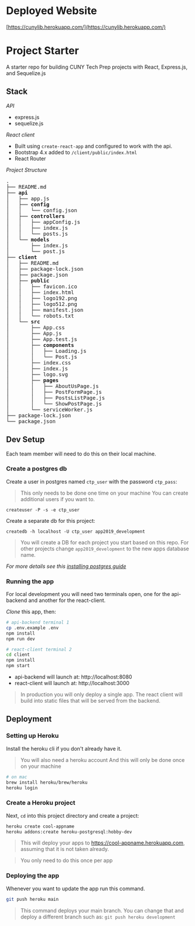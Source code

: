 # Deployed Website
[https://cunylib.herokuapp.com/](https://cunylib.herokuapp.com/)

# Project Starter
A starter repo for building CUNY Tech Prep projects with React, Express.js, and Sequelize.js

## Stack

*API*

- express.js
- sequelize.js

*React client*

- Built using `create-react-app` and configured to work with the api.
- Bootstrap 4.x added to `/client/public/index.html`
- React Router

*Project Structure*

<pre>
.
├── README.md
├── <strong>api</strong>
│   ├── app.js
│   ├── <strong>config</strong>
│   │   └── config.json
│   ├── <strong>controllers</strong>
│   │   ├── appConfig.js
│   │   ├── index.js
│   │   └── posts.js
│   └── <strong>models</strong>
│       ├── index.js
│       └── post.js
├── <strong>client</strong>
│   ├── README.md
│   ├── package-lock.json
│   ├── package.json
│   ├── <strong>public</strong>
│   │   ├── favicon.ico
│   │   ├── index.html
│   │   ├── logo192.png
│   │   ├── logo512.png
│   │   ├── manifest.json
│   │   └── robots.txt
│   └── <strong>src</strong>
│       ├── App.css
│       ├── App.js
│       ├── App.test.js
│       ├── <strong>components</strong>
│       │   ├── Loading.js
│       │   └── Post.js
│       ├── index.css
│       ├── index.js
│       ├── logo.svg
│       ├── <strong>pages</strong>
│       │   ├── AboutUsPage.js
│       │   ├── PostFormPage.js
│       │   ├── PostsListPage.js
│       │   └── ShowPostPage.js
│       └── serviceWorker.js
├── package-lock.json
└── package.json
</pre>


## Dev Setup

Each team member will need to do this on their local machine.

### Create a postgres db

Create a user in postgres named `ctp_user` with the password `ctp_pass`:

> This only needs to be done one time on your machine
> You can create additional users if you want to.

```
createuser -P -s -e ctp_user
```

Create a separate db for this project:

```
createdb -h localhost -U ctp_user app2019_development
```

> You will create a DB for each project you start based on this repo. For other projects change `app2019_development` to the new apps database name.

*For more details see this [installing postgres guide](https://github.com/CUNYTechPrep/ctp2019/blob/master/guides/installing-postgresql.md)*

### Running the app

For local development you will need two terminals open, one for the api-backend and another for the react-client.

*Clone* this app, then:

```bash
# api-backend terminal 1
cp .env.example .env
npm install
npm run dev
```

```bash
# react-client terminal 2
cd client
npm install
npm start
```

- api-backend will launch at: http://localhost:8080
- react-client will launch at: http://localhost:3000

> In production you will only deploy a single app. The react client will build into static files that will be served from the backend.

## Deployment

### Setting up Heroku

Install the heroku cli if you don't already have it.

> You will also need a heroku account
> And this will only be done once on your machine

```bash
# on mac
brew install heroku/brew/heroku
heroku login
```

### Create a Heroku project

Next, `cd` into this project directory and create a project:

```bash
heroku create cool-appname
heroku addons:create heroku-postgresql:hobby-dev
```

> This will deploy your apps to https://cool-appname.herokuapp.com, assuming that it is not taken already.

> You only need to do this once per app

### Deploying the app

Whenever you want to update the app run this command.

```bash
git push heroku main
```

> This command deploys your main branch. You can change that and deploy a different branch such as: `git push heroku development`
